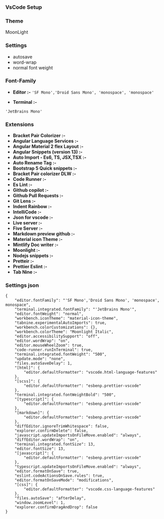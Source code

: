 ### VsCode Setup

### Theme
MoonLight

### Settings
- autosave
- word-wrap
- normal font weight

### Font-Family

- **Editor :-**
`'SF Mono','Droid Sans Mono', 'monospace', 'monospace'`

- **Terminal :-**

`'JetBrains Mono'`

### Extensions

- **Bracket Pair Colorizer :-**
- **Angular Language Services :-**
- **Angular Material 2 flex Layout :-**
- **Angular Snippets (version 13) :-**
- **Auto Import - Es6, TS, JSX,TSX :-**
- **Auto Rename Tag :-**
- **Bootstrap 5 Quick snippets :-**
- **Bracket Pair colorizer DLW :-**
- **Code Runner :-**
- **Es Lint :-**
- **Github copilot :-**
- **Github Pull Requests :-**
- **Git Lens :-**
- **Indent Rainbow :-**
- **IntelliCode :-**
- **Json for vscode :-**
- **Live server :-**
- **Five Server :-**
- **Markdown preview github :-**
- **Material icon Theme :-**
- **Mintlify Doc writer :-**
- **Moonlight :-**
- **Nodejs snippets :-**
- **Pretteir :-**
- **Prettier Eslint :-**
- **Tab Nine :-**

### Settings json

```
{
    "editor.fontFamily": "'SF Mono','Droid Sans Mono', 'monospace', monospace",
    "terminal.integrated.fontFamily": "'JetBrains Mono'",
    "editor.fontWeight": "normal",
    "workbench.iconTheme": "material-icon-theme",
    "tabnine.experimentalAutoImports": true,
    "workbench.colorCustomizations": {},
    "workbench.colorTheme": "Moonlight Italic",
    "editor.accessibilitySupport": "off",
    "editor.wordWrap": "on",
    "editor.mouseWheelZoom": true,
    "code-runner.runInTerminal": true,
    "terminal.integrated.fontWeight": "500",
    "update.mode": "none",
    "files.autoSaveDelay": 1,
    "[html]": {
        "editor.defaultFormatter": "vscode.html-language-features"
    },
    "[scss]": {
        "editor.defaultFormatter": "esbenp.prettier-vscode"
    },
    "terminal.integrated.fontWeightBold": "500",
    "[typescript]": {
        "editor.defaultFormatter": "esbenp.prettier-vscode"
    },
    "[markdown]": {
        "editor.defaultFormatter": "esbenp.prettier-vscode"
    },
    "diffEditor.ignoreTrimWhitespace": false,
    "explorer.confirmDelete": false,
    "javascript.updateImportsOnFileMove.enabled": "always",
    "diffEditor.wordWrap": "on",
    "terminal.integrated.fontSize": 13,
    "editor.fontSize": 13,
    "[javascript]": {
        "editor.defaultFormatter": "esbenp.prettier-vscode"
    },
    "typescript.updateImportsOnFileMove.enabled": "always",
    "editor.formatOnSave": true,
    "eslint.codeActionsOnSave.rules": true,
    "editor.formatOnSaveMode": "modifications",
    "[css]": {
        "editor.defaultFormatter": "vscode.css-language-features"
    },
    "files.autoSave": "afterDelay",
    "window.zoomLevel": 1,
    "explorer.confirmDragAndDrop": false
}
```


